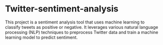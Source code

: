 # Twitter-sentiment-analysis
This project is a sentiment analysis tool that uses machine learning to classify tweets as positive or negative. It leverages various natural language processing (NLP) techniques to preprocess Twitter data and train a machine learning model to predict sentiment.
